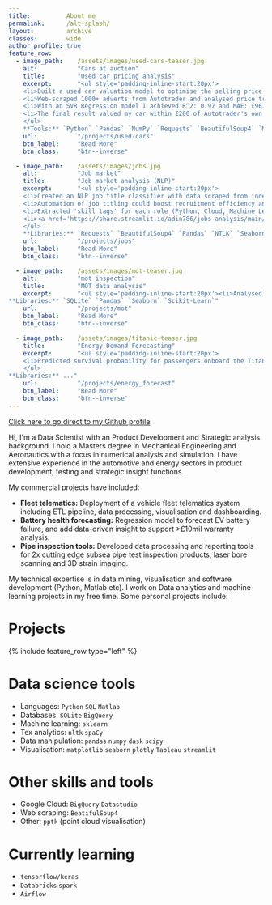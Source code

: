```yaml
---
title:          About me
permalink:      /alt-splash/
layout:         archive
classes:        wide
author_profile: true
feature_row:
  - image_path:    /assets/images/used-cars-teaser.jpg
    alt:           "Cars at auction"
    title:         "Used car pricing analysis"
    excerpt:       "<ul style='padding-inline-start:20px'>
    <li>Built a used car valuation model to optimise the selling price for my own car.</li>
    <li>Web-scraped 1000+ adverts from Autotrader and analysed price trends against features like age, mileage, engine size etc.</li>  
    <li>With an SVR Regression model I achieved R^2: 0.97 and MAE: £961.  The most influential features on price were age and mileage.</li>
    <li>The final result valued my car within £200 of Autotrader's own recommended selling price.</li>
    </ul>
    **Tools:** `Python` `Pandas` `NumPy` `Requests` `BeautifulSoup4` `Matplotlib` `Seaborn` `Scikit-learn`"
    url:           "/projects/used-cars"
    btn_label:     "Read More"
    btn_class:     "btn--inverse"

  - image_path:    /assets/images/jobs.jpg
    alt:           "Job market"
    title:         "Job market analysis (NLP)"
    excerpt:       "<ul style='padding-inline-start:20px'>
    <li>Created an NLP job title classifier with data scraped from indeed.com.</li>
    <li>Automation of job titling could boost recruitment efficiency and better reach the most suitable candidates.</li>
    <li>Extracted 'skill tags' for each role (Python, Cloud, Machine Learning etc).</li>
    <li><a href='https://share.streamlit.io/adin786/jobs-analysis/main/app/app_deploy.py'>Deployed a web-app</a> using Streamlit, allowing anyone to classify a job as 'Data Scientist', 'Data Analyst', or 'Data Engineer'.</li>
    </ul>
    **Libraries:** `Requests` `BeautifulSoup4` `Pandas` `NTLK` `Seaborn` `Scikit-learn` `Streamlit`"
    url:           "/projects/jobs"
    btn_label:     "Read More"
    btn_class:     "btn--inverse"

  - image_path:    /assets/images/mot-teaser.jpg
    alt:           "mot inspection"
    title:         "MOT data analysis"
    excerpt:       "<ul style='padding-inline-start:20px'><li>Analysed 30mi MOT tests from GOV.uk for trends in vehicle ownership, pass/fail rates etc.</li></ul>
**Libraries:** `SQLite` `Pandas` `Seaborn` `Scikit-Learn`"
    url:           "/projects/mot"
    btn_label:     "Read More"
    btn_class:     "btn--inverse"

  - image_path:    /assets/images/titanic-teaser.jpg
    title:         "Energy Demand Forecasting"
    excerpt:       "<ul style='padding-inline-start:20px'>
    <li>Predicted survival probability for passengers onboard the Titanic cruise ship.</li>
    </ul>
**Libraries:** ..."
    url:           "/projects/energy_forecast"
    btn_label:     "Read More"
    btn_class:     "btn--inverse"
---
```

[Click here to go direct to my Github profile](https://github.com/adin786)

Hi, I'm a Data Scientist with an Product Development and Strategic analysis background.  I hold a Masters degree in Mechanical Engineering and Aeronautics with a focus in numerical analysis and simulation.  I have extensive experience in the automotive and energy sectors in product development, testing and strategic insight functions.  

My commercial projects have included: 
- **Fleet telematics:** Deployment of a vehicle fleet telematics system including ETL pipeline, data processing, visualisation and dashboarding. 
- **Battery health forecasting:** Regression model to forecast EV battery failure, and add data-driven insight to support >£10mil warranty analysis.
- **Pipe inspection tools:** Developed data processing and reporting tools for 2x cutting edge subsea pipe test inspection products, laser bore scanning and 3D strain imaging.

My technical expertise is in data mining, visualisation and software development (Python, Matlab etc).  I work on Data analytics and machine learning projects in my free time.  Some personal projects include:

# Projects
{% include feature_row type="left" %}

<!-- # Professional Experience
**Testing Project Engineer - Doosan Babcock, Glasgow** *(05/2019 - Present)*
- Lead engineer and project manager for a €1.6mil. subsea client pipe reeling test programme.
- Reported and presented weekly on technical status to client senior management.
- Developed 2x new data processing pipelines for cutting-edge pipe 3D inspection products: laser scanning and stereo strain imaging.
- Wrote automated plotting tools, doubling the team’s report writing throughput and drastically improving quality.
- Established the team’s use of Git for version control, for developing robust and extensible data processing tools.
- Completed 20+ technical reports issued to clients including data processing and visualisation.

**Technical Strategy Analyst - Jaguar Land Rover, Warwickshire** *(04/2015 - 04/2019)*
-	Supported Exec Leadership with business intelligence, competitor benchmarking and auto-industry trend analysis.
-	Used regression to combine multiple EV sales projections into an aggregated forecast model.  This work proved essential in winning support for investment in UK-based EV manufacturing.
-	Identified a gap in EV usage data and led the deployment of a streaming data pipeline for a fleet of electric taxis. This resulted in 500k+ miles of strategic EV data.  Stored in the Google cloud datalake to make available across corporate silos.
-	Was a central contact for all stakeholders including Legal (GDPR), BI team (dashboards) as well as Exec Leadership.
-	Developed an EV range prediction model for rapid benchmarking.
-	Produced an Internal Comms video to show the company’s long-range vision of an autonomous, connected and electrified future.
-	Delivered a prototype robotic premium EV charger in partnership with a start-up.

**Vehicle Dynamics Engineer - Jaguar Land Rover, Warwickshire** *(09/2015 to 03/2017)*
-	Steering control system development, test data-acquisition and analysis for products including XE, Evoque, I-PACE. 
-	Responsible for maintaining and extending the functionality of a business critical Matlab code library for time-series analysis of vehicle test data, including automated processing, visualisation and metrics.
-	Built a suite of Matlab-based graphical tools for automation, increasing team productivity and driving quality and consistency of steering feel across all product lines. -->

# Data science tools
- Languages: `Python` `SQL` `Matlab`
- Databases: `SQLite` `BigQuery`
- Machine learning: `sklearn`
- Tex analytics: `nltk` `spaCy`
- Data manipulation: `pandas` `numpy` `dask` `scipy`
- Visualisation: `matplotlib` `seaborn` `plotly` `Tableau` `streamlit`

# Other skills and tools
- Google Cloud: `BigQuery` `Datastudio`
- Web scraping: `BeatifulSoup4`
- Other: `pptk` (point cloud visualisation)

# Currently learning
- `tensorflow/keras`
- `Databricks` `spark`
- `Airflow`


<!--
## Project summary
#
|Project name|Links|
|------------|-----|
|MOT data analysis|([More detail](#mot-data-analysis)) / ([Link to repo](https://github.com/adin786/mot-data))|
|Used car pricing analysis|([More detail](#used-car-pricing-analysis)) / ([Link to repo](https://github.com/adin786/autotrader-analysis))
|Titanic survivor prediction|([More detail](#titanic-survivor-prediction)) / ([Link to repo](https://github.com/adin786/ad-titanic))|
|DIC strain mapping|([More detail](#dic-strain-mapping-data-processing)) / (private repo)|
#
#
### MOT data analysis 
<img src="https://github.com/adin786/adin786/raw/main/images/mot-2.jpg" height=50><img src="https://github.com/adin786/mot-data/raw/main/images/testmileage_histplot.png" height=50><img src="https://github.com/adin786/mot-data/raw/main/images/pairplot_bymake.png" height=50>
#
Analysing 30 million MOT test records from GOV.uk, trying to extract some insights and pick out trends about failure rates.  Tools I'm using: 
- SQLite and Pandas for ETL, loading and sorting large dataset
- Seaborn and Matplotlib for data visualisation and exploration
- Scikit-learn for model training, classification
- Libraries: SQLite, Pandas, Seaborn, Scikit-Learn
#
### Used car pricing analysis
<img src="https://github.com/adin786/adin786/raw/main/images/used_cars2.jpg" height=50><img src="https://github.com/adin786/autotrader-analysis/raw/main/images/modelrev.png" height=50><img src="https://github.com/adin786/autotrader-analysis/raw/main/images/svr.png" height=50>
#
Modelled car pricing on Autotrader.co.uk to help decide on a selling price for my own Audi A6.
- Wrote a webscraper to extract 1000+ adverts
- Analysed trends and extracted 11 features about the cars from each advert
- Tuned a Support Vector Regression model which achieved r^2 of 0.97 and MAE of £961
- Most important features were `age` and `mileage`
- libraries: BeautifulSoup4, Pandas, Seaborn, Scikit-Learn
#
### Titanic survivor prediction
<img src="https://github.com/adin786/adin786/raw/main/images/Titanic2.jpg" height=50 alt="abc"><img src="https://github.com/adin786/ad-titanic/raw/main/images/titanic_ticketfreq_vs_survived.png" height=50><img src="https://github.com/adin786/ad-titanic/raw/main/images/titanic_deck_vs_survived.png" height=50><img src="https://github.com/adin786/ad-titanic/raw/main/images/titanic_logreg2_charts.png" height=50>
#
Predicted survival status for passengers onboard the Titanic cruise ship.  Dataset from www.kaggle.com
- Pandas and Seaborn for exploratory analysis
- Engineered features from text data like title and deck number. Engineered numerical features like family_size, ticket_frequency
- Trained, tuned and compared classifier models based on Logistic Regression, Decision Tree, and Random Forest
- Best model gave cross validation accuracy of 0.83 and AUC of 0.88.
- Libraries: Pandas, Seaborn, Scikit-Learn
#
### DIC strain mapping data processing
Commercial project. I've written a toolkit of python scripts and modules to take multi-million row point-cloud data files, aligns them all to a global coordinate system and exports the data into formatted csv files for a commercial client.  The data comes from a DIC (digital image correlation) image based inspection system for measuring mechanical behaviour of deforming structures in large scale bending tests.  Inluded creating a GUI for data filtering and extraction
#
### Other software projects in MatLab and Python
- Matlab GUI tool for data processing, visualisation and automation of Automotive ECU tuning
#
#
### I'm currently learning ...
Data science, python, SQL, machine learning models, data transformation, mining and visualisation
#
## How to reach me:
[Github](https://github.com/adin786/)   /   [Linkedin](https://www.linkedin.com/in/azam-din/)   /   [Kaggle](https://www.kaggle.com/azamdin)
-->
<!-- Site structure and layout inspired by https://shravan-kuchkula.github.io/ -->

